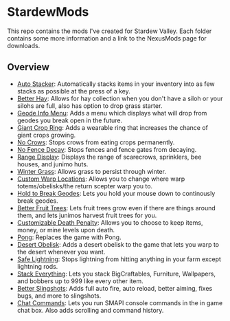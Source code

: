 # StardewMods
This repo contains the mods I've created for Stardew Valley. Each folder contains some more information and a link to the NexusMods page for downloads.

## Overview
- [Auto Stacker](/AutoStacker): Automatically stacks items in your inventory into as few stacks as possible at the press of a key.
- [Better Hay](/BetterHay): Allows for hay collection when you don't have a siloh or your silohs are full, also has option to drop grass starter.
- [Geode Info Menu](/GeodeInfoMenu): Adds a menu which displays what will drop from geodes you break open in the future.
- [Giant Crop Ring](/GiantCropRing): Adds a wearable ring that increases the chance of giant crops growing.
- [No Crows](/NoCrows): Stops crows from eating crops permanently.
- [No Fence Decay](/NoFenceDecay): Stops fences and fence gates from decaying.
- [Range Display](/RangeDisplay): Displays the range of scarecrows, sprinklers, bee houses, and junimo huts.
- [Winter Grass](/WinterGrass): Allows grass to persist through winter.
- [Custom Warp Locations](/CustomWarpLocations): Allows you to change where warp totems/obelisks/the return scepter warp you to.
- [Hold to Break Geodes](/HoldToBreakGeodes): Lets you hold your mouse down to continously break geodes.
- [Better Fruit Trees](/BetterFruitTrees): Lets fruit trees grow even if there are things around them, and lets junimos harvest fruit trees for you.
- [Customizable Death Penalty](/CustomizableDeathPenalty): Allows you to choose to keep items, money, or mine levels upon death.
- [Pong](/Pong): Replaces the game with Pong.
- [Desert Obelisk](/DesertObelisk): Adds a desert obelisk to the game that lets you warp to the desert whenever you want.
- [Safe Lightning](/SafeLightning): Stops lightning from hitting anything in your farm except lightning rods.
- [Stack Everything](/StackEverything): Lets you stack BigCraftables, Furniture, Wallpapers, and bobbers up to 999 like every other item.
- [Better Slingshots](/BetterSlingshots): Adds full auto fire, auto reload, better aiming, fixes bugs, and more to slingshots.
- [Chat Commands](/ChatCommands): Lets you run SMAPI console commands in the in game chat box. Also adds scrolling and command history.
